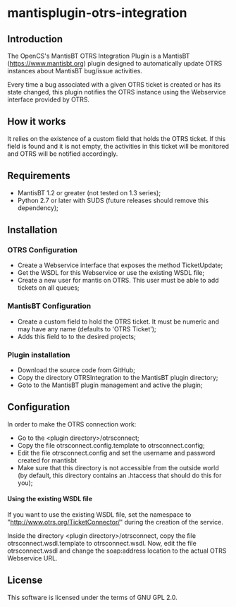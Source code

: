 # mantisplugin-otrs-integration


## Introduction

The OpenCS's MantisBT OTRS Integration Plugin is a MantisBT (https://www.mantisbt.org) plugin designed to automatically update OTRS instances about MantisBT bug/issue activities.

Every time a bug associated with a given OTRS ticket is created or has its state changed, this plugin notifies the OTRS instance using the Webservice interface provided by OTRS.

## How it works

It relies on the existence of a custom field that holds the OTRS ticket. If this field is found and it is not empty, the activities in this ticket will be monitored and OTRS will be notified accordingly. 

## Requirements

  - MantisBT 1.2 or greater (not tested on 1.3 series);
  - Python 2.7 or later with SUDS (future releases should remove this dependency);

## Installation

### OTRS Configuration

   - Create a Webservice interface that exposes the method TicketUpdate;
   - Get the WSDL for this Webservice or use the existing WSDL file;
   - Create a new user for mantis on OTRS. This user must be able to add tickets on all queues;

### MantisBT Configuration

   - Create a custom field to hold the OTRS ticket. It must be numeric and may have any name (defaults to 'OTRS Ticket');
   - Adds this field to to the desired projects;

### Plugin installation

   - Download the source code from GitHub;
   - Copy the directory OTRSIntegration to the MantisBT plugin directory;
   - Goto to the MantisBT plugin management and active the plugin;

## Configuration

In order to make the OTRS connection work:

  - Go to the &lt;plugin directory&gt;/otrsconnect;
  - Copy the file otrsconnect.config.template to otrsconnect.config;
  - Edit the file otrsconnect.config and set the username and password created for mantisbt
  - Make sure that this directory is not accessible from the outside world (by default, this directory contains an .htaccess that should do this for you);

#### Using the existing WSDL file

If you want to use the existing WSDL file, set the namespace to "http://www.otrs.org/TicketConnector/" during the creation of the service.

Inside the directory &lt;plugin directory&gt;/otrsconnect, copy the file otrsconnect.wsdl.template to otrsconnect.wsdl. Now, edit the file otrsconnect.wsdl and change the soap:address location to the actual OTRS Webservice URL.

## License

This software is licensed under the terms of GNU GPL 2.0.

